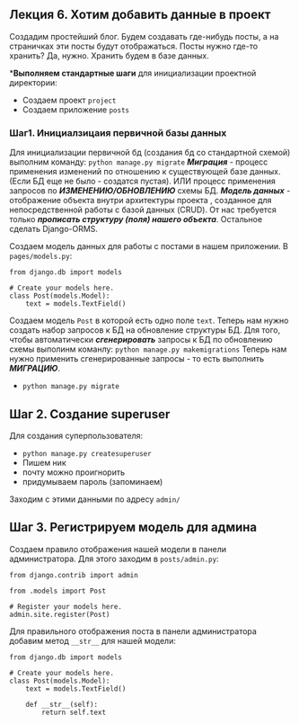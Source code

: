 ## Лекция 6. Хотим добавить данные в проект
Создадим простейший блог. 
Будем создавать где-нибудь посты, а на страничках эти посты будут отображаться.
Посты нужно где-то хранить? Да, нужно. Хранить будем в базе данных.

***Выполняем стандартные шаги** для инициализации проектной директории:
* Создаем проект ```project```
* Создаем приложение ```posts```

### Шаг1. Инициалзицаия первичной базы данных
Для инициализации первичной бд (создания бд со стандартной схемой) выполним команду:
```python manage.py migrate``` 
***Миграция*** - процесс применения изменений по отношению к существующей базе данных. (Если БД еще не было - создатся пустая). ИЛИ процесс применения запросов по ***ИЗМЕНЕНИЮ/ОБНОВЛЕНИЮ*** схемы БД.
***Модель данных*** - отображение объекта внутри архитектуры проекта , созданное для непосредственной работы с базой данных (CRUD). От нас требуется только ***прописать структуру (поля) нашего объекта***. Остальное сделать Django-ORMS.

Создаем модель данных для работы с постами в нашем приложении.
В ```pages/models.py```:
```
from django.db import models

# Create your models here.
class Post(models.Model):
    text = models.TextField()

```
Создаем модель ```Post``` в которой есть одно поле ```text```.
Теперь нам нужно создать набор запросов к БД на обновление структуры БД.
Для того, чтобы автоматически ***сгенерировать*** запросы к БД по обновлению схемы выполинм команлу:
```python manage.py makemigrations```
Теперь нам нужно применить сгенерированные запросы - то есть выполнить ***МИГРАЦИЮ***.
* ```python manage.py migrate``` 

## Шаг 2. Создание superuser
Для создания суперпользователя:
* ```python manage.py createsuperuser```
* Пишем ник
* почту можно проигнорить
* придумываем пароль (запоминаем)

Заходим с этими данными по адресу ```admin/```

## Шаг 3. Регистрируем модель для админа
Создаем правило отображения нашей модели в панели администратора. Для этого заходим в 
```posts/admin.py```:
```
from django.contrib import admin

from .models import Post

# Register your models here.
admin.site.register(Post)
```

Для правильного отображения поста в панели администратора добавим метод ```__str__``` для нашей модели:

```
from django.db import models

# Create your models here.
class Post(models.Model):
    text = models.TextField()

    def __str__(self):
        return self.text
```